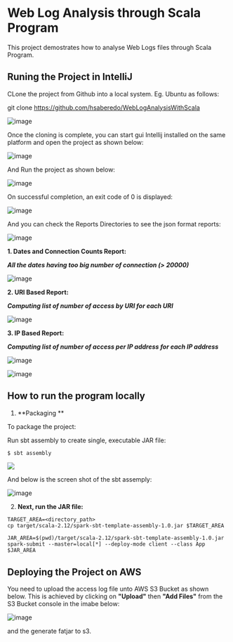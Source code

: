 # Web Log Analysis through Scala Program

This project demostrates how to analyse Web Logs files through Scala Program. 


## Runing the Project in IntelliJ

CLone the project from Github into a local system. Eg. Ubuntu as follows:

git clone https://github.com/hsaberedo/WebLogAnalysisWithScala

![image](https://user-images.githubusercontent.com/66680663/120108651-12b6f980-c15e-11eb-9022-46214531a38a.png)



Once the cloning is complete, you can start gui Intellij installed on the same platform and open the project as shown below:


![image](https://user-images.githubusercontent.com/66680663/120108737-72150980-c15e-11eb-961b-b3aa8faf71bd.png)


And Run the project as shown below:

![image](https://user-images.githubusercontent.com/66680663/120108935-39c1fb00-c15f-11eb-8945-ddfa10aec636.png)

On successful completion, an exit code of 0 is displayed:

![image](https://user-images.githubusercontent.com/66680663/120111639-a42c6880-c16a-11eb-94e6-c68da122fcee.png)


And you can check the Reports Directories to see the json format reports:

![image](https://user-images.githubusercontent.com/66680663/120124902-66513380-c1ae-11eb-93da-bc0e08f6c6e8.png)


**1. Dates and Connection Counts Report:**

_**All the dates having too big number of connection (> 20000)**_

![image](https://user-images.githubusercontent.com/66680663/120124973-aadccf00-c1ae-11eb-8611-119da46d301d.png)


**2. URI Based Report:**

_**Computing list of number of access by URI for each URI**_

![image](https://user-images.githubusercontent.com/66680663/120125038-e5466c00-c1ae-11eb-81af-20d737ddd981.png)


**3. IP Based Report:**

_**Computing list of number of access per IP address for each IP address**_

![image](https://user-images.githubusercontent.com/66680663/120125178-83d2cd00-c1af-11eb-9de0-10a8adc84f60.png)

![image](https://user-images.githubusercontent.com/66680663/120125088-23dc2680-c1af-11eb-9577-c38cc90b33cf.png)


## How to run the program locally


1. **Packaging **

To package the project:

Run sbt assembly to create single, executable JAR file:

```bash
$ sbt assembly
```
![](cdn/1.png)

And below is the screen shot of the sbt assemply:

![image](https://user-images.githubusercontent.com/66680663/120146038-636d3780-c1dc-11eb-8c25-b64370c1f9e5.png)

2. **Next, run the JAR file:**

```
TARGET_AREA=<directory_path>
cp target/scala-2.12/spark-sbt-template-assembly-1.0.jar $TARGET_AREA
```

```
JAR_AREA=$(pwd)/target/scala-2.12/spark-sbt-template-assembly-1.0.jar
spark-submit --master=local[*] --deploy-mode client --class App $JAR_AREA
```


## Deploying the Project on AWS

You need to upload the access log file unto AWS S3 Bucket as shown below. This is achieved by clicking on **"Upload"** then **"Add Files"** from the S3 Bucket console in the imabe below: 

![image](https://user-images.githubusercontent.com/66680663/120223394-6fd3ad80-c239-11eb-9909-49a0bbe16eee.png)



and the generate fatjar to s3.



